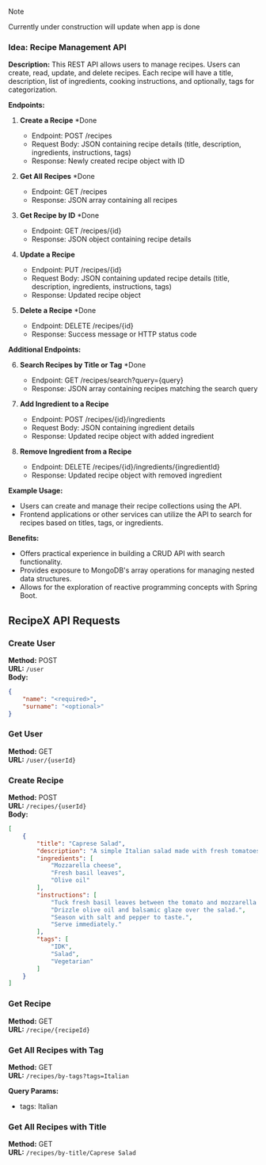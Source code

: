 >[!NOTE]
> Currently under construction will update when app is done

### Idea: Recipe Management API

**Description:**
This REST API allows users to manage recipes. Users can create, read, update, and delete recipes. Each recipe will have a title, description, list of ingredients, cooking instructions, and optionally, tags for categorization.

**Endpoints:**

1. **Create a Recipe** *Done
   - Endpoint: POST /recipes
   - Request Body: JSON containing recipe details (title, description, ingredients, instructions, tags)
   - Response: Newly created recipe object with ID

2. **Get All Recipes** *Done
   - Endpoint: GET /recipes
   - Response: JSON array containing all recipes

3. **Get Recipe by ID** *Done
   - Endpoint: GET /recipes/{id}
   - Response: JSON object containing recipe details

4. **Update a Recipe** 
   - Endpoint: PUT /recipes/{id}
   - Request Body: JSON containing updated recipe details (title, description, ingredients, instructions, tags)
   - Response: Updated recipe object

5. **Delete a Recipe** *Done
   - Endpoint: DELETE /recipes/{id}
   - Response: Success message or HTTP status code

**Additional Endpoints:**

6. **Search Recipes by Title or Tag** *Done
   - Endpoint: GET /recipes/search?query={query}
   - Response: JSON array containing recipes matching the search query

7. **Add Ingredient to a Recipe**
   - Endpoint: POST /recipes/{id}/ingredients
   - Request Body: JSON containing ingredient details
   - Response: Updated recipe object with added ingredient

8. **Remove Ingredient from a Recipe**
   - Endpoint: DELETE /recipes/{id}/ingredients/{ingredientId}
   - Response: Updated recipe object with removed ingredient

**Example Usage:**

- Users can create and manage their recipe collections using the API.
- Frontend applications or other services can utilize the API to search for recipes based on titles, tags, or ingredients.

**Benefits:**

- Offers practical experience in building a CRUD API with search functionality.
- Provides exposure to MongoDB's array operations for managing nested data structures.
- Allows for the exploration of reactive programming concepts with Spring Boot.


## RecipeX API Requests

### Create User
**Method:** POST  
**URL:** `/user`  
**Body:**  
```json
{
    "name": "<required>",
    "surname": "<optional>"
}
```

### Get User
**Method:** GET  
**URL:** `/user/{userId}`

### Create Recipe
**Method:** POST  
**URL:** `/recipes/{userId}`  
**Body:**  
```json
[
    {
        "title": "Caprese Salad",
        "description": "A simple Italian salad made with fresh tomatoes, mozzarella cheese, basil, olive oil, and balsamic glaze.",
        "ingredients": [
            "Mozzarella cheese",
            "Fresh basil leaves",
            "Olive oil"
        ],
        "instructions": [
            "Tuck fresh basil leaves between the tomato and mozzarella slices.",
            "Drizzle olive oil and balsamic glaze over the salad.",
            "Season with salt and pepper to taste.",
            "Serve immediately."
        ],
        "tags": [
            "IDK",
            "Salad",
            "Vegetarian"
        ]
    }
]
```

### Get Recipe
**Method:** GET  
**URL:** `/recipe/{recipeId}`

### Get All Recipes with Tag
**Method:** GET  
**URL:** `/recipes/by-tags?tags=Italian`

**Query Params:**  
- tags: Italian

### Get All Recipes with Title
**Method:** GET  
**URL:** `/recipes/by-title/Caprese Salad`
